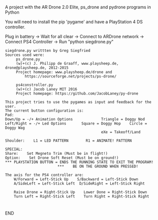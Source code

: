 A project with the AR Drone 2.0 Elite, ps_drone and pydrone programs in Python

You will need to install the pip 'pygame' and have a PlayStation 4 DS controller.

Plug in battery -> Wait for all clear -> Connect to ARDrone network -> Connect PS4 Controller -> Run "python siegdrone.py"

    siegdrone.py writtten by Greg Siegfried
    Sources used were:
         ps_drone.py
         (w)+(c) J. Philipp de Graaff, www.playsheep.de, drone@playsheep.de, 2012-2015
         Project homepage: www.playsheep.de/drone and 
             https://sourceforge.net/projects/ps-drone/

         ps4constroller.py
         (w)+(c) Jacob Laney MIT 2016
         Project homepage: https://github.com/JacobLaney/py-drone

    This project tries to use the pygames as input and feedback for the user.
    The current button configuration is:
    Pad:
    Down/Up = -/+ Animation Options             Triangle = Doggy Nod
    Left/Right = -/+ Led Options       Square = Doggy Hop    Circle = Doggy Wag
                                                eXe = Takeoff/Land

    Shoulder:    L1 = LED PATTERN        R1 = ANIMATE! PATTERN

    SPECIAL:    
    Share:    Set Megneto Trim (Must be in flight!)
    Option:    Set Drone Soft Reset (Must be on ground!)
    *** PLAYSTATION BUTTON = ENDS THE RUNNING STATE TO EXIT THE PROGRAM!
                            ***    BE ON THE GROUND WHEN PRESSED!

    The axis for the PS4 controller are:
        W/Forward = Left-Stick Up    S/Backward = Left-Stick Down
        A/SideLeft = Left-Stick Left  D/SideRight = Left-Stick Right
       
        Raise Drone = Right-Stick Up    Lower Done = Right-Stick Down
        Turn Left = Right-Stick Left    Turn Right = Right-Stick Right
#
###
#####
 END
